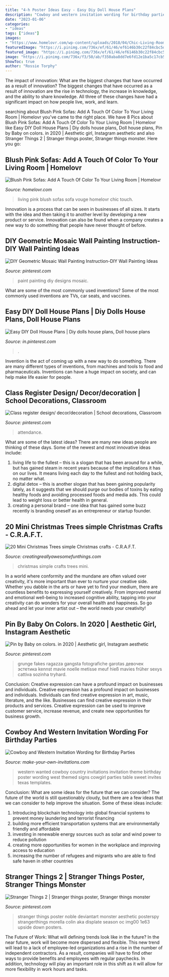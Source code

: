 ```yaml
---
title: "4-h Poster Ideas Easy - Easy Diy Doll House Plans"
description: "Cowboy and western invitation wording for birthday parties"
date: "2023-01-06"
categories:
- "ideas"
tags: ["ideas"]
images:
- "https://www.homelovr.com/wp-content/uploads/2018/04/Chic-Living-Room-With-Half-Round-Sofa.jpeg"
featuredImage: "https://i.pinimg.com/736x/ef/61/46/ef6146b30c22f84cbc5de6a5f9f1bf6d.jpg"
featured_image: "https://i.pinimg.com/736x/ef/61/46/ef6146b30c22f84cbc5de6a5f9f1bf6d.jpg"
image: "https://i.pinimg.com/736x/f3/50/ab/f350aba8dd7e6fd12e1ba5c17cb5e8dd.jpg"
ShowToc: true
author: "Rossie Torphy"
---
```



The impact of innovation: What are the biggest changes that have occurred as a result of innovation?
The biggest changes that have occurred as a result of innovation are the rise in technology, the increase in knowledge, and the ability to share knowledge. All three of these changes have had a significant impact on how people live, work, and learn.

	

		
searching about Blush Pink Sofas: Add A Touch Of Color To Your Living Room | Homelovr you've came to the right place. We have 8 Pics about Blush Pink Sofas: Add A Touch Of Color To Your Living Room | Homelovr like Easy DIY Doll House Plans | Diy dolls house plans, Doll house plans, Pin by Baby on colors. in 2020 | Aesthetic girl, Instagram aesthetic and also Stranger Things 2 | Stranger things poster, Stranger things monster. Here you go:
		
    
## Blush Pink Sofas: Add A Touch Of Color To Your Living Room | Homelovr

<img loading=lazy src="https://www.homelovr.com/wp-content/uploads/2018/04/Chic-Living-Room-With-Half-Round-Sofa.jpeg" onerror="this.onerror=null;this.src='https://tse1.mm.bing.net/th?id=OIP.Xft00JIO38VcO7TKJhefSwHaJ4&amp;pid=15.1';" alt="Blush Pink Sofas: Add A Touch Of Color To Your Living Room | Homelovr">

_Source: homelovr.com_

>living pink blush sofas sofa vouge homelovr chic touch. 

	

Innovation is a process that can be seen in businesses of all sizes. It starts with the idea and then taking it to another level by developing a new product or service. Innovation can also be found when a company creates a new way to do something that people have never thought of before.

    
## DIY Geometric Mosaic Wall Painting Instruction-DIY Wall Painting Ideas

<img loading=lazy src="https://i.pinimg.com/736x/74/97/ed/7497ed84a432ceb36b9753a51855a78e.jpg" onerror="this.onerror=null;this.src='https://tse4.mm.bing.net/th?id=OIP.svILOQ78I-_ES-7T18X75wHaKn&amp;pid=15.1';" alt="DIY Geometric Mosaic Wall Painting Instruction-DIY Wall Painting Ideas">

_Source: pinterest.com_

>paint painting diy designs mosaic. 

	

What are some of the most commonly used inventions?
Some of the most commonly used inventions are TVs, car seats, and vaccines.

    
## Easy DIY Doll House Plans | Diy Dolls House Plans, Doll House Plans

<img loading=lazy src="https://i.pinimg.com/736x/ef/61/46/ef6146b30c22f84cbc5de6a5f9f1bf6d.jpg" onerror="this.onerror=null;this.src='https://tse3.mm.bing.net/th?id=OIP.8NjyWdahBSnQhSxoATusrgAAAA&amp;pid=15.1';" alt="Easy DIY Doll House Plans | Diy dolls house plans, Doll house plans">

_Source: in.pinterest.com_

>. 

	

Invention is the act of coming up with a new way to do something. There are many different types of inventions, from machines and tools to food and pharmaceuticals. Inventions can have a huge impact on society, and can help make life easier for people.

    
## Class Register Design/ Decor/decoration | School Decorations, Classroom

<img loading=lazy src="https://i.pinimg.com/736x/f3/50/ab/f350aba8dd7e6fd12e1ba5c17cb5e8dd.jpg" onerror="this.onerror=null;this.src='https://tse4.mm.bing.net/th?id=OIP.VW28LE-E-qZRpBgTzpPUMQHaJ3&amp;pid=15.1';" alt="Class register design/ decor/decoration | School decorations, Classroom">

_Source: pinterest.com_

>attendance. 

	

What are some of the latest ideas?
There are many new ideas people are thinking of these days. Some of the newest and most innovative ideas include: 
1. living life to the fullest – this is a slogan that has been around for a while, but has gained steam in recent years because of the implications it has on our lives. It means living each day to the fullest and not holding back, no matter what. 
2. digital detox – this is another slogan that has been gaining popularity lately, as it suggests that we should purge our bodies of toxins by eating healthy foods and avoiding processed foods and media ads. This could lead to weight loss or better health in general. 
3. creating a personal brand – one idea that has gained some buzz recently is branding oneself as an entrepreneur or startup founder.

    
## 20 Mini Christmas Trees simple Christmas Crafts - C.R.A.F.T.

<img loading=lazy src="http://1.bp.blogspot.com/_Tk8ZsQitJPs/TOK4tfhTmVI/AAAAAAAAA6E/wj-maVFJlos/s1600/Tree1.jpg" onerror="this.onerror=null;this.src='https://tse2.mm.bing.net/th?id=OIP.yoh0cqIdkdbf45xMjTFkwwHaM4&amp;pid=15.1';" alt="20 Mini Christmas Trees simple Christmas crafts - C.R.A.F.T.">

_Source: creatingreallyawesomefunthings.com_

>christmas simple crafts trees mini. 

	

In a world where conformity and the mundane are often valued over creativity, it's more important than ever to nurture your creative side. Whether you dabble in the arts or have yet to find your medium, there are countless benefits to expressing yourself creatively. From improved mental and emotional well-being to increased cognitive ability, tapping into your creativity can do wonders for your overall health and happiness. So go ahead and let your inner artist out – the world needs your creativity!

    
## Pin By Baby On Colors. In 2020 | Aesthetic Girl, Instagram Aesthetic

<img loading=lazy src="https://i.pinimg.com/736x/61/41/b9/6141b97f683fd75edc63a29f84774973.jpg" onerror="this.onerror=null;this.src='https://tse2.mm.bing.net/th?id=OIP.MiI6Re_MfTD03AkPtvg33gHaNJ&amp;pid=15.1';" alt="Pin by Baby on colors. in 2020 | Aesthetic girl, Instagram aesthetic">

_Source: pinterest.com_

>grunge fakes ragazza gangsta fotografiche garotas девочек эстетика kennst mavie noelle metisse meuf hieß mavies früher sexys cattiva sozinha tryhard. 

	

Conclusion: Creative expression can have a profound impact on businesses and individuals.
Creative expression has a profound impact on businesses and individuals. Individuals can find creative expression in art, music, literature, and the like. Businesses can find creative expression in their products and services. Creative expression can be used to improve customer service, increase revenue, and create new opportunities for business growth.

    
## Cowboy And Western Invitation Wording For Birthday Parties

<img loading=lazy src="http://www.make-your-own-invitations.com/image-files/bk-cowboy-invitations.jpg" onerror="this.onerror=null;this.src='https://tse2.mm.bing.net/th?id=OIP.RJZVQpE9lP8rbOSQTyvAGAHaLH&amp;pid=15.1';" alt="Cowboy and Western Invitation Wording for Birthday Parties">

_Source: make-your-own-invitations.com_

>western wanted cowboy country invitations invitation theme birthday poster wording west themed signs cowgirl parties table sweet invites texas templates. 

	

Conclusion: What are some ideas for the future that we can consider?
The future of the world is still questionably cloudy, but there are a few ideas that we can consider to help improve the situation. Some of these ideas include: 
1. Introducing blockchain technology into global financial systems to prevent money laundering and terrorist financing 
2. building more efficient transportation systems that are environmentally friendly and affordable 
3. investing in renewable energy sources such as solar and wind power to reduce pollution 
4. creating more opportunities for women in the workplace and improving access to education 
5. increasing the number of refugees and migrants who are able to find safe haven in other countries 

    
## Stranger Things 2 | Stranger Things Poster, Stranger Things Monster

<img loading=lazy src="https://i.pinimg.com/736x/10/0e/fe/100efe188ef57e62d8309174e4be74c9.jpg" onerror="this.onerror=null;this.src='https://tse2.mm.bing.net/th?id=OIP.g_4ea_eY0_flFHiQ3YHCkwHaJ3&amp;pid=15.1';" alt="Stranger Things 2 | Stranger things poster, Stranger things monster">

_Source: pinterest.com_

>stranger things poster noble deviantart monster aesthetic posterspy strangerthings morella colin aka displate season oc img00 1e63 upside down posters. 

	

The Future of Work: What will defining trends look like in the future?
In the near future, work will become more dispersed and flexible. This new trend will lead to a lack of employee-led organizations and a rise in the number of independent contractors. As a result, companies will have to find other ways to provide benefits and employees with regular paychecks. In addition, technology will play an important role in this shift as it will allow for more flexibility in work hours and tasks.

